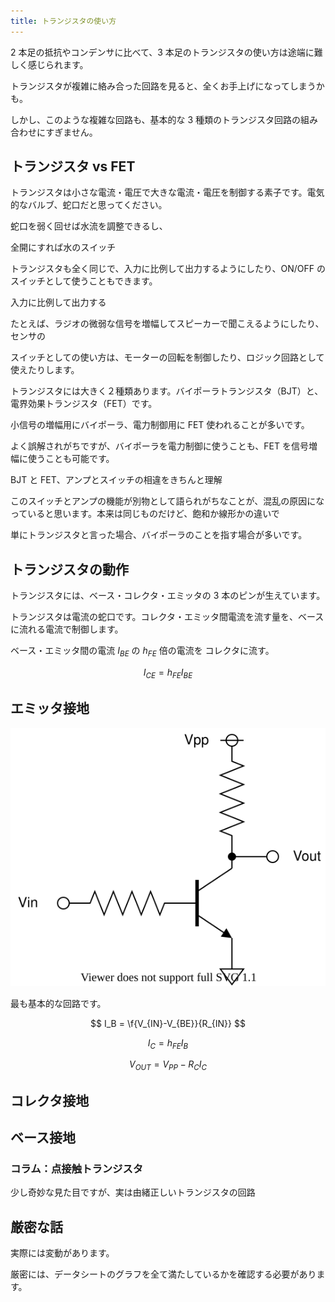 ```yaml
---
title: トランジスタの使い方
---
```


2 本足の抵抗やコンデンサに比べて、3 本足のトランジスタの使い方は途端に難しく感じられます。

トランジスタが複雑に絡み合った回路を見ると、全くお手上げになってしまうかも。

しかし、このような複雑な回路も、基本的な 3 種類のトランジスタ回路の組み合わせにすぎません。

## トランジスタ vs FET

トランジスタは小さな電流・電圧で大きな電流・電圧を制御する素子です。電気的なバルブ、蛇口だと思ってください。

蛇口を弱く回せば水流を調整できるし、

全開にすれば水のスイッチ

トランジスタも全く同じで、入力に比例して出力するようにしたり、ON/OFF のスイッチとして使うこともできます。

入力に比例して出力する

たとえば、ラジオの微弱な信号を増幅してスピーカーで聞こえるようにしたり、センサの

スイッチとしての使い方は、モーターの回転を制御したり、ロジック回路として使えたりします。

トランジスタには大きく２種類あります。バイポーラトランジスタ（BJT）と、電界効果トランジスタ（FET）です。

小信号の増幅用にバイポーラ、電力制御用に FET 使われることが多いです。

よく誤解されがちですが、バイポーラを電力制御に使うことも、FET を信号増幅に使うことも可能です。

BJT と FET、アンプとスイッチの相違をきちんと理解

このスイッチとアンプの機能が別物として語られがちなことが、混乱の原因になっていると思います。本来は同じものだけど、飽和か線形かの違いで

単にトランジスタと言った場合、バイポーラのことを指す場合が多いです。

## トランジスタの動作

トランジスタには、ベース・コレクタ・エミッタの 3 本のピンが生えています。

トランジスタは電流の蛇口です。コレクタ・エミッタ間電流を流す量を、ベースに流れる電流で制御します。

ベース・エミッタ間の電流 $I_{BE}$ の $h_{FE}$ 倍の電流を コレクタに流す。

$$
I_{CE} = h_{FE} I_{BE}
$$

## エミッタ接地

![](./img/emitter.dio.svg)

最も基本的な回路です。

$$
I_B = \f{V_{IN}-V_{BE}}{R_{IN}}
$$

$$
I_C = h_{FE} I_B
$$

$$
V_{OUT} = V_{PP} - R_C I_C
$$

## コレクタ接地

## ベース接地

### コラム：点接触トランジスタ

少し奇妙な見た目ですが、実は由緒正しいトランジスタの回路

## 厳密な話

実際には変動があります。

厳密には、データシートのグラフを全て満たしているかを確認する必要があります。
